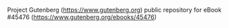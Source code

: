 Project Gutenberg (https://www.gutenberg.org) public repository for eBook #45476 (https://www.gutenberg.org/ebooks/45476)
